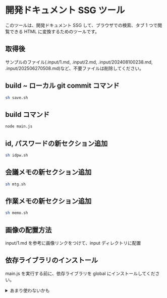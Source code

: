 # 開発ドキュメント SSG ツール

このツールは、開発ドキュメント SSG して、ブラウザでの検索、タブ 1 つで閲覧できる HTML に変換するためのツールです。

## 取得後

サンプルのファイル(.input/1.md, .input/2.md, .input/202408100238.md, .input/202506270508.md)など、不要ファイルは削除してください。

## build ~ ローカル git commit コマンド

```bash
sh save.sh
```

## build コマンド

```bash
node main.js
```

## id, パスワードの新セクション追加

```bash
sh idpw.sh
```

## 会議メモの新セクション追加

```bash
sh mtg.sh
```

## 作業メモの新セクション追加

```bash
sh memo.sh
```

## 画像の配置方法

input/1.md を参考に画像リンクをつけて、input ディレクトリに配置

## 依存ライブラリのインストール

main.js を実行する前に、依存ライブラリを global にインストールしてください。

<details>
<summary>あまり使わないかも</summary>

## 新規 timestamp input md 作成 コマンド(あまり使わないかも)

```bash
node newInput.js
```

## 本ツール用のディレクトリ作成コマンド

※ git clone や zip で取得した場合は不要

```bash
mkdir -p ./input
touch ./main.js
touch ./newInput.js
```

</details>
